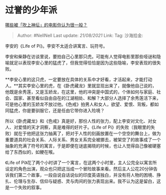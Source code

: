 # 过誉的少年派
[哪些被「吹上神坛」的电影你认为很一般？](https://www.zhihu.com/question/277891862/answer/398774473)

> Author: #NellNell
> Last update: *21/08/2021*
> Link:
> Tag:
> 沙海拾金:

李安的《Life of Pi》。李安不太适合讲寓言、玩符号。

李安和柴静在访谈里说，要拍自己心里那只虎。可能有人觉得电影里那些哑谜和隐喻就足以表现李安心里的猛虎了，但我觉得恰恰是因为这些隐喻，李安表现的很失败。

**李安心里的这只虎，一定要放在具体的关系中才好看，才活起来，才能打动人。**其实李安心里的虎，在《卧虎藏龙》里就显现出来了，就像他自己说的，他既是余秀莲，又是玉娇龙，在这里，他的冲突是中国式的，个体如何与家庭、社会、国家、甚至看似自由自在的江湖相处、和解？大部分人选择了余秀莲活下来，可是他心里的玉娇龙不放过他。《色戒》拍男人和女人，欲望、爱恨、背叛，都如同猛虎，你是要驯服它，还是任由它带你进入险境？

所以《卧虎藏龙》和《色戒》真是好，那份人性的张力，配上李安对文化、对女人、对爱情的天才洞察，真是难得的好片子。《Life of Pi》的失败（我眼里的失败）就在于他把这张力抽离了，把对于人性的刻画放置在一个空空的舞台上，做为重要道具的社会关系、人际关系、男女关系完全被挪去，被架空了的故事成了一个抽象的充满了符号的寓言，于是即便在谜底揭晓的时候，也让人觉得自己像被硬塞给了东西似的，如鲠在喉。

《Life of Pi》花了两个小时讲了一个寓言，在这两个小时里，主人公完全以寓言所设定的角色出演，观众也只把这当成一个冒险故事来看。然后主人公花20分钟告诉我们第二个故事，一段自说自话说似的印度英语独白，并没有将人物的困境、挣扎、伦理与生存、信仰与疑惑、灵与肉间的张力表现出来。我不认为这是留白，这是一个失败的叙事。
